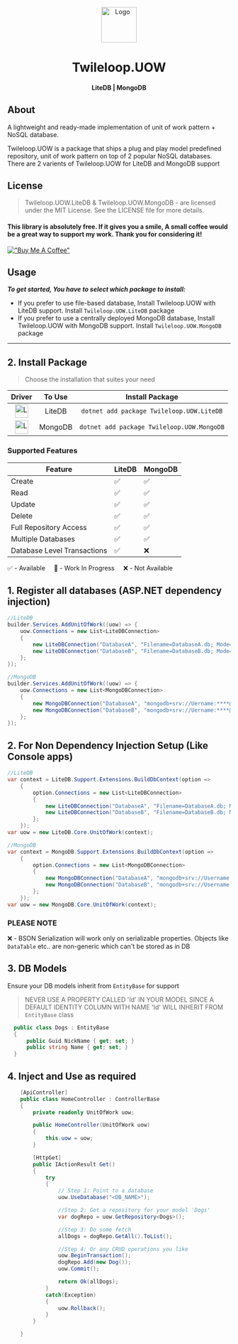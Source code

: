 ﻿<!-- PROJECT LOGO -->
<br />
<div align="center">
  <a href="https://github.com/sangeethnandakumar/Twileloop.UOW">
    <img src="https://iili.io/HPIj6ss.png" alt="Logo" width="80" height="80">
  </a>

  <h1 align="center"> Twileloop.UOW</h1>
  <h4 align="center"> LiteDB | MongoDB </h4>
</div>

## About
A lightweight and ready-made implementation of unit of work pattern + NoSQL database. 

Twileloop.UOW is a package that ships a plug and play model predefined repository, unit of work pattern on top of 2 popular NoSQL databases.
There are 2 varients of Twileloop.UOW for LiteDB and MongoDB support

## License
> Twileloop.UOW.LiteDB & Twileloop.UOW.MongoDB - are licensed under the MIT License. See the LICENSE file for more details.

#### This library is absolutely free. If it gives you a smile, A small coffee would be a great way to support my work. Thank you for considering it!
[!["Buy Me A Coffee"](https://www.buymeacoffee.com/assets/img/custom_images/orange_img.png)](https://www.buymeacoffee.com/sangeethnanda)

## Usage
***To get started, You have to select which package to install:***

- If you prefer to use file-based database, Install Twileloop.UOW with LiteDB support. Install `Twileloop.UOW.LiteDB` package
- If you prefer to use a centrally deployed MongoDB database, Install Twileloop.UOW with MongoDB support. Install `Twileloop.UOW.MongoDB` package

<hr/>


## 2. Install Package

> Choose the installation that suites your need

| Driver | To Use | Install Package   
| :---: | :---:   | :---:
| <img src="https://iili.io/HPIj6ss.png" alt="Logo" height="30"> | LiteDB | `dotnet add package Twileloop.UOW.LiteDB`  
| <img src="https://iili.io/HPIj6ss.png" alt="Logo" height="30"> | MongoDB | `dotnet add package Twileloop.UOW.MongoDB`  

### Supported Features

| Feature     | LiteDB | MongoDB
| ---      | ---       | ---
| Create | ✅ | ✅
| Read | ✅ | ✅
| Update | ✅ | ✅
| Delete | ✅ | ✅
| Full Repository Access | ✅ | ✅
| Multiple Databases | ✅ | ✅
| Database Level Transactions | ✅ | ❌


✅ - Available &nbsp;&nbsp;&nbsp; 
🚧 - Work In Progress &nbsp;&nbsp;&nbsp; 
❌ - Not Available


## 1. Register all databases (ASP.NET dependency injection)
```csharp
//LiteDB
builder.Services.AddUnitOfWork((uow) => {
    uow.Connections = new List<LiteDBConnection>
    {
        new LiteDBConnection("DatabaseA", "Filename=DatabaseA.db; Mode=Shared; Password=****;"),
        new LiteDBConnection("DatabaseB", "Filename=DatabaseB.db; Mode=Shared; Password=****;")
    };
});

//MongoDB
builder.Services.AddUnitOfWork((uow) => {
    uow.Connections = new List<MongoDBConnection>
    {
        new MongoDBConnection("DatabaseA", "mongodb+srv://Uername:****@Cluster"),
        new MongoDBConnection("DatabaseB", "mongodb+srv://Uername:****@Cluster")
    };
});
```

## 2. For Non Dependency Injection Setup (Like Console apps)
```csharp
//LiteDB
var context = LiteDB.Support.Extensions.BuildDbContext(option =>
    {
        option.Connections = new List<LiteDBConnection>
        {
            new LiteDBConnection("DatabaseA", "Filename=DatabaseA.db; Mode=Shared; Password=****;"),
            new LiteDBConnection("DatabaseB", "Filename=DatabaseB.db; Mode=Shared; Password=****;")
        };
    });
var uow = new LiteDB.Core.UnitOfWork(context);

//MongoDB
var context = MongoDB.Support.Extensions.BuildDbContext(option =>
    {
        option.Connections = new List<MongoDBConnection>
        {
            new MongoDBConnection("DatabaseA", "mongodb+srv://Username:****@Cluster"),
            new MongoDBConnection("DatabaseB", "mongodb+srv://Username:****@Cluster")
        };
    });
var uow = new MongoDB.Core.UnitOfWork(context);
```

### PLEASE NOTE
❌ - BSON Serialization will work only on serializable properties. Objects like `DataTable` etc.. are non-generic which can't be stored as in DB

## 3. DB Models
Ensure your DB models inherit from `EntityBase` for support

> NEVER USE A PROPERTY CALLED 'Id' IN YOUR MODEL SINCE A DEFAULT IDENTITY COLUMN WITH NAME 'Id' WILL INHERIT FROM `EntityBase` class

```csharp
  public class Dogs : EntityBase
  {
      public Guid NickName { get; set; }
      public string Name { get; set; }
  }
```

## 4. Inject and Use as required

```csharp
    [ApiController]
    public class HomeController : ControllerBase 
    {
        private readonly UnitOfWork uow;

        public HomeController(UnitOfWork uow)
        {
            this.uow = uow;
        }

        [HttpGet]
        public IActionResult Get() 
        {            
            try
            {
                // Step 1: Point to a database
                uow.UseDatabase("<DB_NAME>");

                //Step 2: Get a repository for your model 'Dogs'
                var dogRepo = uow.GetRepository<Dogs>();

                //Step 3: Do some fetch
                allDogs = dogRepo.GetAll().ToList();

                //Step 4: Or any CRUD operations you like
                uow.BeginTransaction();
                dogRepo.Add(new Dog());
                uow.Commit();

                return Ok(allDogs);
            }
            catch(Exception)
            {
                uow.Rollback();
            }            
        }

    }
```
